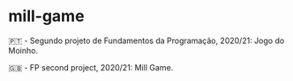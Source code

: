 # mill-game

:portugal: - Segundo projeto de Fundamentos da Programação, 2020/21: Jogo do Moinho.

:uk: - FP second project, 2020/21: Mill Game.
